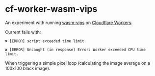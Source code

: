# cf-worker-wasm-vips

An experiment with running [wasm-vips](https://github.com/kleisauke/wasm-vips)
on [Cloudflare Workers](https://workers.cloudflare.com/).

Current fails with:

```
✘ [ERROR] script exceeded time limit

✘ [ERROR] Uncaught (in response) Error: Worker exceeded CPU time limit.
```

When triggering a simple pixel loop (calculating the image average
on a 100x100 black image).
